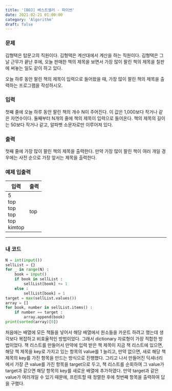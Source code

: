 ```yaml
---
title: '[BOJ] 베스트셀러 - 파이썬'
date: 2021-02-21 01:00:00
category: 'Algorithm'
draft: false
---
```


### 문제

김형택은 탑문고의 직원이다. 김형택은 계산대에서 계산을 하는 직원이다. 김형택은 그날 근무가 끝난 후에, 오늘 판매한 책의 제목을 보면서 가장 많이 팔린 책의 제목을 칠판에 써놓는 일도 같이 하고 있다.

오늘 하루 동안 팔린 책의 제목이 입력으로 들어왔을 때, 가장 많이 팔린 책의 제목을 출력하는 프로그램을 작성하시오.

### 입력

첫째 줄에 오늘 하루 동안 팔린 책의 개수 N이 주어진다. 이 값은 1,000보다 작거나 같은 자연수이다. 둘째부터 N개의 줄에 책의 제목이 입력으로 들어온다. 책의 제목의 길이는 50보다 작거나 같고, 알파벳 소문자로만 이루어져 있다.

### 출력

첫째 줄에 가장 많이 팔린 책의 제목을 출력한다. 만약 가장 많이 팔린 책이 여러 개일 경우에는 사전 순으로 가장 앞서는 제목을 출력한다.

### 예제 입출력

| 입력                                                   | 출력 |
| ------------------------------------------------------ | ---- |
| 5 </br> top </br> top </br> top </br> top </br> kimtop | top  |

---

### 내 코드

```python
N = int(input())
sellList = {}
for _ in range(N) :
    book = input()
    if book in sellList :
        sellList[book] += 1
    else :
        sellList[book] = 1
target = max(sellList.values())
array = []
for book, number in sellList.items() :
    if number == target :
        array.append(book)
print(sorted(array)[0])
```

처음에는 배열에 모든 책들을 넣어서 해당 배열에서 원소들을 카운트 하려고 했는데 생각보다 복잡하고 비효율적인 방법이었다. 그래서 dictionary 자료형이 가장 적합한 방법이었다. 책 리스트를 만들어서 만약에 입력 받은 책 제목이 지금 책 리스트에 있으면, 해당 책 제목을 key로 가지고 있는 항목의 value를 1 늘리고, 만약 없으면, 새로 해당 책 제목의 key를 가진 항목을 만드는 방식으로 진행했다. 그리고 나서 만들어진 딕셔너리에서 가장 큰 value를 가진 항목을 target으로 두고, 책 리스트를 순회하여 그 value가 target과 같으면 해당 항목의 key를 새로운 배열에 추가하였다. 만약 target과 같은 value가 여러개일 수 있기 때문에, 프린트할 때 정렬한 후에 첫번째 항목을 출력하여 답을 구했다.
